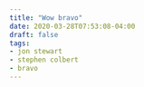 ```yaml
---
title: "Wow bravo"
date: 2020-03-28T07:53:08-04:00
draft: false
tags:
- jon stewart
- stephen colbert
- bravo
---
```

